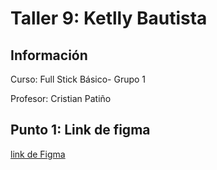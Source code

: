 <h1> Taller 9: Ketlly Bautista </h1>
<h2> Información</h2>
<p>Curso: Full Stick Básico- Grupo 1</p>
<p>Profesor: Cristian Patiño</p>
<h2>Punto 1: Link de figma</h2><a href= "https://www.figma.com/file/nvyiFbAgfriPSXDZ6jgt9A/Ket-Bautista--Figma-Excercise?type=design&t=8sVWG8pG1Yy27CML-6">link de Figma</a>
